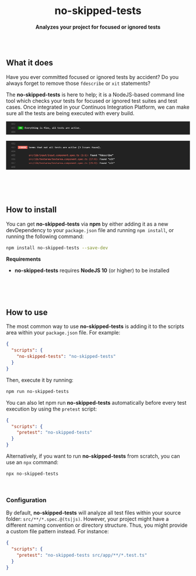 <div align="center">

# no-skipped-tests

**Analyzes your project for focused or ignored tests**

</div>

<br><br>

## What it does

Have you ever committed focused or ignored tests by accident? Do you always forget to remove those `fdescribe` or `xit` statements?

The **no-skipped-tests** is here to help; it is a NodeJS-based command line tool which checks your tests for focused or ignored test suites and test cases. Once integrated in your Continuos Integration Platform, we can make sure all the tests are being executed with every build.

![No Skipped Tests Success Preview](/docs/preview-success.png?raw=true)

![No Skipped Tests Error Preview](/docs/preview-error.png?raw=true)

<br><br><br>

## How to install

You can get **no-skipped-tests** via **npm** by either adding it as a new devDependency to your `package.json` file and running
`npm install`, or running the following command:

```bash
npm install no-skipped-tests --save-dev
```

**Requirements**

- **no-skipped-tests** requires **NodeJS 10** (or higher) to be installed

<br><br><br>

## How to use

The most common way to use **no-skipped-tests** is adding it to the scripts area within your `package.json` file. For example:

```json
{
  "scripts": {
    "no-skipped-tests": "no-skipped-tests"
  }
}
```

Then, execute it by running:

```bash
npm run no-skipped-tests
```

You can also let npm run **no-skipped-tests** automatically before every test execution by using the `pretest` script:

```json
{
  "scripts": {
    "pretest": "no-skipped-tests"
  }
}
```

Alternatively, if you want to run **no-skipped-tests** from scratch, you can use an `npx` command:

```bash
npx no-skipped-tests
```

<br>

### Configuration

By default, **no-skipped-tests** will analyze all test files within your source folder: `src/**/*.spec.@(ts|js)`. However, your project
might have a different naming convention or directory structure. Thus, you might provide a custom file pattern instead. For instance:

```json
{
  "scripts": {
    "pretest": "no-skipped-tests src/app/**/*.test.ts"
  }
}
```
